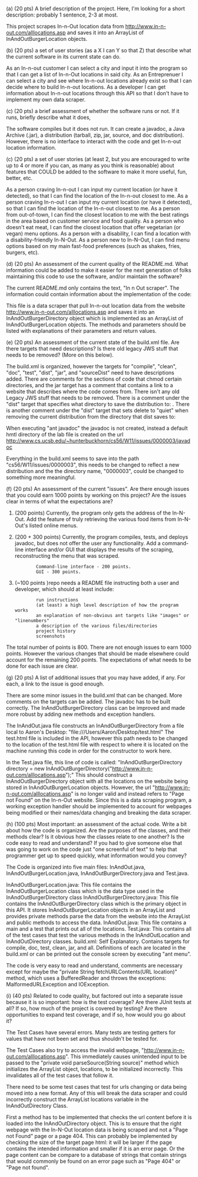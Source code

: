 (a) (20 pts) A brief description of the project. Here, I'm looking for a short description: probably 1 sentence, 2-3 at most.


  This project scrapes In-n-Out location data from http://www.in-n-out.com/alllocations.asp and saves it into an ArrayList of InAndOutBurgerLocation objects.



(b) (20 pts) a set of user stories (as a X I can Y so that Z) that describe what the current software in its current state can do.

  As an In-n-out customer I can select a city and input it into the program so that I can get a list of In-n-Out locations in said city.
  As an Entreprenuer I can select a city and see where In-n-out locations already exist so that I can decide where to build In-n-out locations.
  As a developer I can get information about In-n-out locations through this API so that I don't have to implement my own data scraper.


(c) (20 pts) a brief assessment of whether the software runs or not. If it runs, briefly describe what it does,

  The software compiles but it does not run. It can create a javadoc, a Java Archive (.jar), a distribution (tarball, zip, jar, source, and doc distribution).
  However, there is no interface to interact with the code and get In-n-out location information.



(c) (20 pts) a set of user stories (at least 2, but you are encouraged to write up to 4 or more if you can, as many as you think is reasonable) about features that COULD be added to the software to make it more useful, fun, better, etc.

  As a person craving In-n-out I can input my current location (or have it detected), so that I can find the location of the In-n-out closest to me.
  As a person craving In-n-out I can input my current location (or have it detected), so that I can find the location of the In-n-out closest to me.
  As a person from out-of-town, I can find the closest location to me with the best ratings in the area based on customer service and food quality.
  As a person who doesn't eat meat, I can find the closest location that offer vegetarian (or vegan) menu options.
  As a person with a disability, I can find a location with a disability-friendly In-N-Out.
  As a person new to In-N-Out, I can find menu options based on my main fast-food preferences (such as shakes, fries, burgers, etc).


(d) (20 pts) An assessment of the current quality of the README.md. What information could be added to make it easier for the next generation of folks maintaining this code to use the software, and/or maintain the software?

  The current README.md only contains the text, "In n Out scraper". The information could contain information about the implementation of the code:
  
  This file is a data scraper that pull In-n-out location data from the website http://www.in-n-out.com/alllocations.asp and saves it into an InAndOutBurgerDirectory object which
  is implemented as an ArrayList of InAndOutBurgerLocation objects. The methods and parameters should be listed with explanations of their parameters and return values.


(e) (20 pts) An assessment of the current state of the build.xml file. Are there targets that need descriptions? Is there old legacy JWS stuff that needs to be removed? (More on this below).

  The build.xml is organized, however the targets for "compile", "clean", "doc", "test", "dist", "jar", and "sourceDist" need to have descriptions added.
  There are comments for the sections of code that chmod certain directories, and the jar target has a comment that contains a link to a website
  that describes where the code comes from. There isn't any old Legacy JWS stuff that needs to be removed. There is a comment under the "dist" target that
  specifies what directory to save the distribution to:  <!--<fileset dir="${distDest}" includes="**/*" />-->. There is another comment under the "dist" target
  that sets delete to "quiet" when removing the current distribution from the directory that dist saves to:
  <!--<delete quiet="true"> <fileset dir="${sourceDest}" includes="**/*" /></delete>-->
  
  When executing "ant javadoc" the javadoc is not created, instead a default hmtl directory of the lab file is created on the url http://www.cs.ucsb.edu/~hunterbuckhorn/cs56/W11/issues/0000003/javadoc
  
  Everything in the build.xml seems to save into the path "cs56/W11/issues/0000003", this needs to be changed to reflect a new distribution and the
  the directory name, "0000003", could be changed to something more meaningful.


(f) (20 pts) An assessment of the current "issues". Are there enough issues that you could earn 1000 points by working on this project? Are the issues clear in terms of what the expectations are?

1. (200 points) Currently, the program only gets the address of the In-N-Out. Add the feature of truly retrieving the various food items from In-N-Out's listed online menus.
2. (200 + 300 points) Currently, the program compiles, tests, and deploys javadoc, but does not offer the user any functionality. Add a command-line interface and/or GUI that displays the results of the scraping, reconstructing the menu that was scraped.

               Command-line interface - 200 points.
               GUI - 300 points.

3. (~100 points )repo needs a README file instructing both a user and developer, which should at least include:

               run instructions
               (at least) a high level description of how the program works
               an explanation of non-obvious ant targets like "images" or "linenumbers"
               a description of the various files/directories
               project history
               screenshots

The total number of points is 800. There are not enough issues to earn 1000 points. However the various changes that should be made elsewhere
could account for the remaining 200 points. The expectations of what needs to be done for each issue are clear.


(g) (20 pts) A list of additional issues that you may have added, if any. For each, a link to the issue is good enough.

  There are some minor issues in the build.xml that can be changed. More comments on the targets can be added.
  The javadoc has to be built correctly.
  The InAndOutBurgerDirectory class can be improved and made more robust by adding new methods and exception handlers.
  
  The InAndOut.java file constructs an InAndOutBurgerDirectory from a file local to Aaron's Desktop: "file:///Users/Aaron/Desktop/test.html"
  The test.html file is included in the API, however this path needs to be changed to the location of the test.html file with respect to where
  it is located on the machine running this code in order for the constructor to work here.
  
  In the Test.java file, this line of code is called: "InAndOutBurgerDirectory directory = new InAndOutBurgerDirectory("http://www.in-n-out.com/alllocations.asp");"
  This should construct a InAndOutBurgerDirectory object with all the locations on the website being stored in InAndOutBurgerLocation objects. However,
  the url "http://www.in-n-out.com/alllocations.asp" is no longer valid and instead refers to "Page not Found" on the In-n-Out website.
  Since this is a data scraping program, a working exception handler should be implemented to account for webpages being modified or their names/data changing and
  breaking the data scraper.




(h) (100 pts) Most important: an assessment of the actual code. Write a bit about how the code is organized. Are the purposes of the classes, and their methods clear?
Is it obvious how the classes relate to one another? Is the code easy to read and understand? If you had to give someone else that was going to work on the code just
"one screenful of text" to help that programmer get up to speed quickly, what information would you convey?

  The Code is organized into five main files: InAndOut.java, InAndOutBurgerLocation.java, InAndOutBurgerDirectory.java and Test.java.
  
  InAndOutBurgerLocation.java: This file contains the InAndOutBurgerLocation class which is the data type used in the InAndOutBurgerDirectory class
  InAndOutBurgerDirectory.java: This file contains the InAndOutBurgerDirectory class which is the primary object in this API. It stores InAndOutBurgerLocation objects
                                in an ArrayList and provides private methods parse the data from the website into the ArrayList and public methods to access the data.
  InAndOut.java: This file contains a main and a test that prints out all of the locations.
  Test.java: This contains all of the test cases that test the various methods in the InAndOutLocation and InAndOutDirectory classes.
  build.xml: Self Explanatory. Contains targets for compile, doc, test, clean, jar, and all. Definitions of each are located in the build.xml or can be
             printed out the console screen by executing "ant menu".
  
  The code is very easy to read and understand, comments are necessary except for maybe the "private String fetchURLContents(URL location)" method, which uses a BufferedReader and throws
  the exceptions: MalformedURLException and IOException.


(i) (40 pts) Related to code quality, but factored out into a separate issue because it is so important: how is the test coverage? Are there JUnit tests at all?
If so, how much of the project is covered by testing? Are there opportunities to expand test coverage, and if so, how would you go about it?

  The Test Cases have several errors. Many tests are testing getters for values that have not been set and thus shouldn't be tested for.
  
  The Test Cases also try to access the invalid webpage, "http://www.in-n-out.com/alllocations.asp". This immediately causes unintended input to be
  passed to the "private void parseSource(String source)" method which initializes the ArrayList<InAndOutLocations> object, locations, to be initialized
  incorrectly. This invalidates all of the test cases that follow it.
  
  There need to be some test cases that test for urls changing or data being moved into a new format. Any of this will break the data scraper
  and could incorrectly construct the ArrayList<InAndOutLocation> locations variable in the InAndOutDirectory Class.
  
  
  First a method has to be implemented that checks the url content before it is loaded into the InAndOutDirectory object. This is to ensure that
  the right webpage with the In-N-Out location data is being scraped and not a "Page not Found" page or a page 404. This can probably be
  implemented by checking the size of the target page html: it will be larger if the page contains the intended information and smaller if it is
  an error page. Or the page content can be compare to a database of strings that contain strings that would commonly be found on an error page such
  as "Page 404" or "Page not found".
